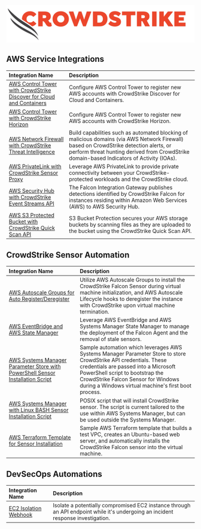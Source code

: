 ![](https://raw.githubusercontent.com/CrowdStrike/falconpy/main/docs/asset/cs-logo.png)

## AWS Service Integrations

| Integration Name | Description |
|:-|:-|
| [AWS Control Tower with CrowdStrike Discover for Cloud and Containers](Control-Tower/README.md) | Configure AWS Control Tower to register new AWS accounts with CrowdStrike Discover for Cloud and Containers. |
| [AWS Control Tower with CrowdStrike Horizon](Control-Tower-For-Horizon/README.md) | Configure AWS Control Tower to register new AWS accounts with CrowdStrike Horizon. |
| [AWS Network Firewall with CrowdStrike Threat Intelligence](Network-Firewall/README.md) | Build capabilities such as automated blocking of malicious domains (via AWS Network Firewall) based on CrowdStrike detection alerts, or perform threat hunting derived from CrowdStrike domain-based Indicators of Activity (IOAs). |
| [AWS PrivateLink with CrowdStrike Sensor Proxy](aws-privatelink/README.md) | Leverage AWS PrivateLink to provide private connectivity between your CrowdStrike-protected workloads and the CrowdStrike cloud. |
| [AWS Security Hub with CrowdStrike Event Streams API](Falcon-Integration-Gateway/README.md) | The Falcon Integration Gateway publishes detections identified by CrowdStrike Falcon for instances residing within Amazon Web Services (AWS) to AWS Security Hub. |
| [AWS S3 Protected Bucket with CrowdStrike Quick Scan API](s3-bucket-protection) | S3 Bucket Protection secures your AWS storage buckets by scanning files as they are uploaded to the bucket using the CrowdStrike Quick Scan API. |

## CrowdStrike Sensor Automation

| Integration Name | Description |
|:-|:-|
| [AWS Autoscale Groups for Auto Register/Deregister](Agent-Install-Examples/Cloudformation/autoscale/README.md) | Utilize AWS Autoscale Groups to install the CrowdStrike Falcon Sensor during virtual machine initialization, and AWS Autoscale Lifecycle hooks to deregister the instance with CrowdStrike upon virtual machine termination. |
| [AWS EventBridge and AWS State Manager](state-manager) | Leverage AWS EventBridge and AWS Systems Manager State Manager to manage the deployment of the Falcon Agent and the removal of stale sensors. |
| [AWS Systems Manager Parameter Store with PowerShell Sensor Installation Script](Agent-Install-Examples/powershell) | Sample automation which leverages AWS Systems Manager Parameter Store to store CrowdStrike API credentials. These credentials are passed into a Microsoft PowerShell script to bootstrap the CrowdStrike Falcon Sensor for Windows during a Windows virtual machine's first boot process. |
| [AWS Systems Manager with Linux BASH Sensor Installation Script](Agent-Install-Examples/bash) | POSIX script that will install CrowdStrike sensor. The script is current tailored to the use within AWS Systems Manager, but can be used outside the Systems Manager. |
| [AWS Terraform Template for Sensor Installation](Agent-Install-Examples/Terraform-bootstrap-s3) | Sample AWS Terraform template that builds a test VPC, creates an Ubuntu-based web server, and automatically installs the CrowdStrike Falcon sensor into the virtual machine. |

## DevSecOps Automations

| Integration Name | Description |
|:-|:-|
| [EC2 Isolation Webhook](ec2-isolation-webhook/README.md) | Isolate a potentially compromised EC2 instance through an API endpoint while it's undergoing an incident response investigation. |
